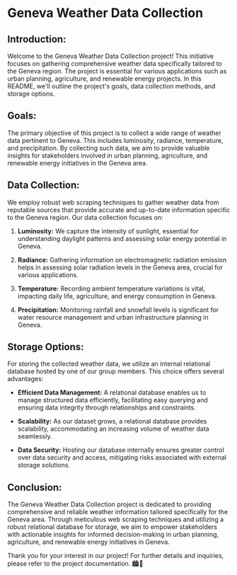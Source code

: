# Geneva Weather Data Collection

## Introduction:

Welcome to the Geneva Weather Data Collection project! This initiative focuses on gathering comprehensive weather data specifically tailored to the Geneva region. The project is essential for various applications such as urban planning, agriculture, and renewable energy projects. In this README, we'll outline the project's goals, data collection methods, and storage options.

## Goals:

The primary objective of this project is to collect a wide range of weather data pertinent to Geneva. This includes luminosity, radiance, temperature, and precipitation. By collecting such data, we aim to provide valuable insights for stakeholders involved in urban planning, agriculture, and renewable energy initiatives in the Geneva area.

## Data Collection:

We employ robust web scraping techniques to gather weather data from reputable sources that provide accurate and up-to-date information specific to the Geneva region. Our data collection focuses on:

1. **Luminosity:** We capture the intensity of sunlight, essential for understanding daylight patterns and assessing solar energy potential in Geneva.
   
2. **Radiance:** Gathering information on electromagnetic radiation emission helps in assessing solar radiation levels in the Geneva area, crucial for various applications.

3. **Temperature:** Recording ambient temperature variations is vital, impacting daily life, agriculture, and energy consumption in Geneva.

4. **Precipitation:** Monitoring rainfall and snowfall levels is significant for water resource management and urban infrastructure planning in Geneva.

## Storage Options:

For storing the collected weather data, we utilize an internal relational database hosted by one of our group members. This choice offers several advantages:

- **Efficient Data Management:** A relational database enables us to manage structured data efficiently, facilitating easy querying and ensuring data integrity through relationships and constraints.

- **Scalability:** As our dataset grows, a relational database provides scalability, accommodating an increasing volume of weather data seamlessly.

- **Data Security:** Hosting our database internally ensures greater control over data security and access, mitigating risks associated with external storage solutions.

## Conclusion:

The Geneva Weather Data Collection project is dedicated to providing comprehensive and reliable weather information tailored specifically for the Geneva area. Through meticulous web scraping techniques and utilizing a robust relational database for storage, we aim to empower stakeholders with actionable insights for informed decision-making in urban planning, agriculture, and renewable energy initiatives in Geneva.

Thank you for your interest in our project! For further details and inquiries, please refer to the project documentation. 🏙️🌱
